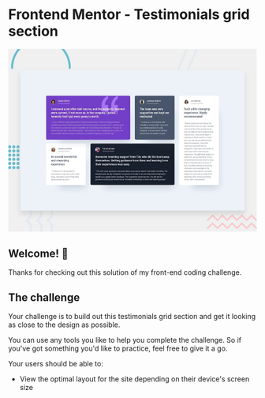 # Frontend Mentor - Testimonials grid section

![Design preview for the Testimonials grid section coding challenge](./design/desktop-preview.jpg)

## Welcome! 👋

Thanks for checking out this solution of my front-end coding challenge.

## The challenge

Your challenge is to build out this testimonials grid section and get it looking as close to the design as possible.

You can use any tools you like to help you complete the challenge. So if you've got something you'd like to practice, feel free to give it a go.

Your users should be able to:

- View the optimal layout for the site depending on their device's screen size

